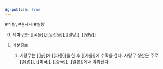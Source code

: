 ```yaml
---
dg-publish: true
---
```

#식량, #원자재  #설탕

0. 테마구분: [[곡물]],[[농산물]],[[설탕]], [[원당]]




1. 기본정보
	1. 사탕무는 [[봄]]에 [[파종]]을 한 후 [[가을]]에 수확을 한다. 사탕무 생산은 주로 [[유럽]], [[미국]], [[중국]], [[일본]]에서 이뤄진다. 